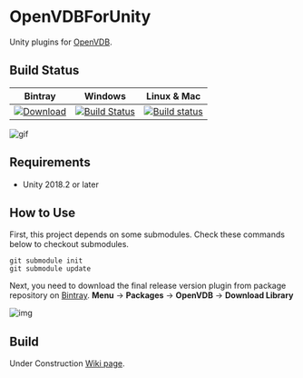 # OpenVDBForUnity

Unity plugins for [OpenVDB](http://www.openvdb.org/).

## Build Status

| Bintray | Windows | Linux & Mac | 
|:--------:|:---------:|:-------------:|
|[ ![Download](https://api.bintray.com/packages/kazuki/conan/OpenVDBNativePlugin%3Akazuki/images/download.svg) ](https://bintray.com/kazuki/conan/OpenVDBNativePlugin%3Akazuki/_latestVersion)|[![Build Status](https://travis-ci.org/karasusan/OpenVDBForUnity.svg?branch=master)](https://travis-ci.org/karasusan/OpenVDBForUnity)|[![Build status](https://ci.appveyor.com/api/projects/status/fydwfy6dalw7hvic?svg=true)](https://ci.appveyor.com/project/karasusan/openvdbforunity)|

![gif](https://github.com/karasusan/OpenVDBForUnity/wiki/images/CloudSample.gif)

## Requirements

- Unity 2018.2 or later

## How to Use 

First, this project depends on some submodules. Check these commands below to checkout submodules.

```
git submodule init
git submodule update
```

Next, you need to download the final release version plugin from package repository on [Bintray](https://bintray.com/kazuki/conan/OpenVDBNativePlugin%3Akazuki).  **Menu** ->  **Packages** -> **OpenVDB** -> **Download Library**

![img](https://github.com/karasusan/OpenVDBForUnity/wiki/images/PackageInstall.png)

## Build

Under Construction [Wiki page](https://github.com/karasusan/OpenVDBForUnity/wiki/How-to-build-native-plugin).

